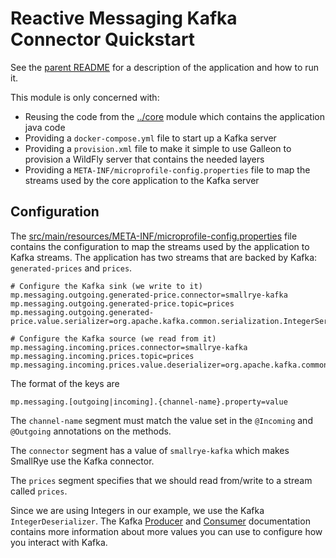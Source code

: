 # Reactive Messaging Kafka Connector Quickstart

See the [parent README](..) for a description of the application and how to run it. 

This module is only concerned with:
* Reusing the code from the [../core](../core) module which contains the application java code
* Providing a `docker-compose.yml` file to start up a Kafka server
* Providing a `provision.xml` file to make it simple to use Galleon to provision a WildFly server that contains the
needed layers
* Providing a `META-INF/microprofile-config.properties` file to map the streams used by the core application to the Kafka
server

## Configuration
The [src/main/resources/META-INF/microprofile-config.properties](src/main/resources/META-INF/microprofile-config.properties) 
file contains the configuration to map the streams used by the application to Kafka streams. The application has two 
streams that are backed by Kafka: `generated-prices` and `prices`.

```
# Configure the Kafka sink (we write to it)
mp.messaging.outgoing.generated-price.connector=smallrye-kafka
mp.messaging.outgoing.generated-price.topic=prices
mp.messaging.outgoing.generated-price.value.serializer=org.apache.kafka.common.serialization.IntegerSerializer

# Configure the Kafka source (we read from it)
mp.messaging.incoming.prices.connector=smallrye-kafka
mp.messaging.incoming.prices.topic=prices
mp.messaging.incoming.prices.value.deserializer=org.apache.kafka.common.serialization.IntegerDeserializer
```

The format of the keys are
```
mp.messaging.[outgoing|incoming].{channel-name}.property=value
```
The `channel-name` segment must match the value set in the `@Incoming` and `@Outgoing` annotations on the methods.

The `connector` segment has a value of `smallrye-kafka` which makes SmallRye use the Kafka connector.

The `prices` segment specifies that we should read from/write to a stream called `prices`.

Since we are using Integers in our example, we use the Kafka `IntegerDeserializer`. The 
Kafka [Producer](https://kafka.apache.org/documentation/#producerconfigs) and 
[Consumer](https://smallrye.io/smallrye-reactive-messaging/smallrye-reactive-messaging/2/kafka/kafka.html) documentation contains more information about more 
values you can use to configure how you interact with Kafka.